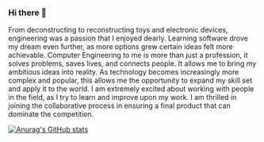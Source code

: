 ### Hi there 👋

From deconstructing to reconstructing toys and electronic devices, engineering was a passion that I enjoyed dearly. Learning software drove my dream even further, as more options grew certain ideas felt more achievable. Computer Engineering to me is more than just a profession, it solves problems, saves lives, and connects people. It allows me to bring my ambitious ideas into reality. As technology becomes increasingly more complex and popular, this allows me the opportunity to expand my skill set and apply it to the world. I am extremely excited about working with people in the field, as I try to learn and improve upon my work. I am thrilled in joining the collaborative process in ensuring a final product that can dominate the competition.

[![Anurag's GitHub stats](https://github-readme-stats.vercel.app/api?username=Azethyst)](https://github.com/anuraghazra/github-readme-stats)
